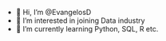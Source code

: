 - 👋 Hi, I’m @EvangelosD
- 👀 I’m interested in joining Data industry
- 🌱 I’m currently learning Python, SQL, R etc. 
